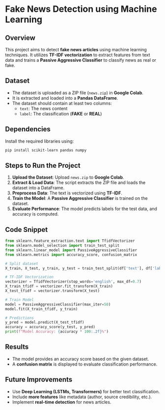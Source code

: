 # Fake News Detection using Machine Learning

## Overview
This project aims to detect **fake news articles** using machine learning techniques. It utilizes **TF-IDF vectorization** to extract features from text data and trains a **Passive Aggressive Classifier** to classify news as real or fake.

## Dataset
- The dataset is uploaded as a ZIP file (`news.zip`) in **Google Colab**.
- It is extracted and loaded into a **Pandas DataFrame**.
- The dataset should contain at least two columns:
  - `text`: The news content
  - `label`: The classification (**FAKE** or **REAL**)

## Dependencies
Install the required libraries using:
```bash
pip install scikit-learn pandas numpy
```

## Steps to Run the Project
1. **Upload the Dataset**: Upload `news.zip` to **Google Colab**.
2. **Extract & Load Data**: The script extracts the ZIP file and loads the dataset into a DataFrame.
3. **Preprocess Data**: The text is vectorized using **TF-IDF**.
4. **Train the Model**: A **Passive Aggressive Classifier** is trained on the dataset.
5. **Evaluate Performance**: The model predicts labels for the test data, and accuracy is computed.

## Code Snippet
```python
from sklearn.feature_extraction.text import TfidfVectorizer
from sklearn.model_selection import train_test_split
from sklearn.linear_model import PassiveAggressiveClassifier
from sklearn.metrics import accuracy_score, confusion_matrix

# Split dataset
X_train, X_test, y_train, y_test = train_test_split(df['text'], df['label'], test_size=0.25, random_state=7)

# TF-IDF Vectorization
vectorizer = TfidfVectorizer(stop_words='english', max_df=0.7)
X_train_tfidf = vectorizer.fit_transform(X_train)
X_test_tfidf = vectorizer.transform(X_test)

# Train Model
model = PassiveAggressiveClassifier(max_iter=50)
model.fit(X_train_tfidf, y_train)

# Predictions
y_pred = model.predict(X_test_tfidf)
accuracy = accuracy_score(y_test, y_pred)
print(f"Model Accuracy: {accuracy * 100:.2f}%")
```

## Results
- The model provides an accuracy score based on the given dataset.
- A **confusion matrix** is displayed to evaluate classification performance.

## Future Improvements
- Use **Deep Learning (LSTMs, Transformers)** for better text classification.
- Include **more features** like metadata (author, source credibility, etc.).
- Implement **real-time detection** for news articles.

